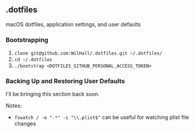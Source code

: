 ## .dotfiles

macOS dotfiles, application settings, and user defaults


### Bootstrapping

1. `clone git@github.com:WilHall/.dotfiles.git ~/.dotfiles/`
1. `cd ~/.dotfiles`
1. `./bootstrap <DOTFILES_GITHUB_PERSONAL_ACCESS_TOKEN>`


### Backing Up and Restoring User Defaults

I'll be bringing this section back soon.

Notes:

 * `fswatch / -e ".*" -i "\\.plist$"` can be useful for watching plist file changes

